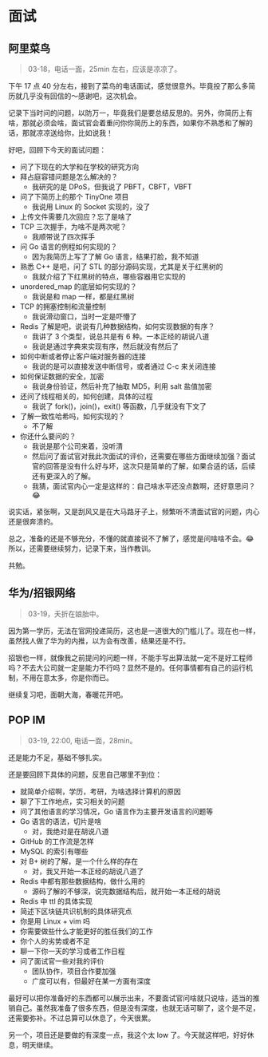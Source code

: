 # 面试

## 阿里菜鸟

> 03-18，电话一面，25min 左右，应该是凉凉了。

下午 17 点 40 分左右，接到了菜鸟的电话面试，感觉很意外。毕竟投了那么多简历就几乎没有回信的～感谢吧，这次机会。

记录下当时问的问题，以防万一，毕竟我们是要总结反思的。另外，你简历上有啥，那就必须会啥，面试官会着重问你你简历上的东西，如果你不熟悉和了解的话，那就凉凉送给你，比如说我！

好吧，回顾下今天的面试问题：

- 问了下现在的大学和在学校的研究方向
- 拜占庭容错问题是怎么解决的？
    - 我研究的是 DPoS，但我说了 PBFT，CBFT，VBFT
- 问了下简历上的那个 TinyOne 项目
    - 我说用 Linux 的 Socket 实现的，没了
- 上传文件需要几次回应？忘了是啥了
- TCP 三次握手，为啥不是两次呢？
    - 我顺带说了四次挥手
- 问 Go 语言的例程如何实现的？
    - 因为我简历上写了了解 Go 语言，结果打脸，我不知道
- 熟悉 C++ 是吧，问了 STL 的部分源码实现，尤其是关于红黑树的
    - 我就介绍了下红黑树的特点，哪些容器用它实现的
- unordered_map 的底层如何实现的？
    - 我说是和 map 一样，都是红黑树
- TCP 的拥塞控制和流量控制
    - 我说滑动窗口，当时一定是吓懵了
- Redis 了解是吧，说说有几种数据结构，如何实现数据的有序？
    - 我讲了 3 个类型，说总共是有 6 种。一本正经的胡说八道
    - 我说是通过字典来实现有序，然后就没有然后了
- 如何中断或者停止客户端对服务器的连接
    - 我说的是可以直接发送中断信号，或者通过 C-c 来关闭连接
- 如何保证数据的安全，加密
    - 我说身份验证，然后补充了抽取 MD5，利用 salt 盐值加密
- 还问了线程相关的，如何创建，具体的过程
    - 我说了 fork()，join()，exit() 等函数，几乎就没有下文了
- 了解一致性哈希吗，如何实现的？
    - 不了解
- 你还什么要问的？
    - 我说是那个公司来着，没听清
    - 然后问了面试官对我此次面试的评价，还需要在哪些方面继续加强？面试官的回答是没有什么好与坏，这次只是简单的了解，如果合适的话，后续还有更深入的了解。
    - 我猜，面试官内心一定是这样的：自己啥水平还没点数啊，还好意思问？😂

说实话，紧张啊，又是刮风又是在大马路牙子上，频繁听不清面试官的问题，内心还是很奔溃的。

总之，准备的还是不够充分，不懂的就直接说不了解了，感觉是问啥啥不会。😂 所以，还需要继续努力，记录下来，当作教训。

共勉。

## 华为/招银网络

> 03-19，夭折在娘胎中。

因为第一学历，无法在官网投递简历，这也是一道很大的门槛儿了。现在也一样，虽然找人做了华为的内推，以为会有改善，结果还是不行。

招银也一样，就像我之前提问的问题一样，不能手写出算法就一定不是好工程师吗？不去大公司就一定是能力不行吗？显然不是的。任何事情都有自己的运行机制，不用在意太多，你是你而已。

继续复习吧，面朝大海，春暖花开吧。

## POP IM

> 03-19, 22:00, 电话一面，28min。

还是能力不足，基础不够扎实。

还是要回顾下具体的问题，反思自己哪里不到位：

- 就简单介绍啊，学历，考研，为啥选择计算机的原因
- 聊了下工作地点，实习相关的问题
- 问了其他语言的学习情况，Go 语言作为主要开发语言的问题等
- Go 语言的语法，切片是啥
    - 对，我绝对是在胡说八道
- GitHub 的工作流是怎样
- MySQL 的索引有哪些
- 对 B+ 树的了解，是一个什么样的存在
    - 对，我又开始一本正经的胡说八道了
- Redis 中都有那些数据结构，做什么用的
    - 源码了解的不够深，说完数据结构后，就开始一本正经的胡说
- Redis 中 ttl 的具体实现
- 简述下区块链共识机制的具体研究点
- 你是用 Linux + vim 吗
- 你需要做些什么才能更好的胜任我们的工作
- 你个人的劣势或者不足
- 聊一下你一天的学习或者工作日程
- 问了面试官一些对我的评价
    - 团队协作，项目合作要加强
    - 广度可以有，但最好在某一方面有深度

最好可以把你准备好的东西都可以展示出来，不要面试官问啥就只说啥，适当的推销自己。虽然我准备了很多东西，但是没有深度，也就无话可聊了，这个是不足，还需要弥补。不过总算可以休息了，今天很累。

另一个，项目还是要做的有深度一点，我这个太 low 了。今天就这样吧，好好休息，明天继续。


